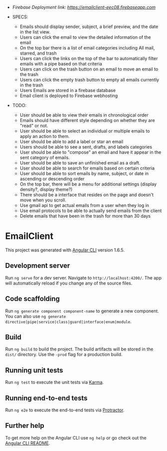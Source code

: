 * _Firebase Deployment link: https://emailclient-eec08.firebaseapp.com_

* SPECS:
  * Emails should display sender, subject, a brief preview, and the date in the list view.
  * Users can click the email to view the detailed information of the email 
  * On the top bar there is a list of email categories including All mail, starred, and trash
  * Users can click the links on the top of the bar to automatically filter emails with a pipe based on that criteria
  * Users can click on the trash button on an email to move an email to the trash
  * Users can click the empty trash button to empty all emails currently in the trash
  * Users Emails are stored in a firebase database
  * Email client is deployed to Firebase webhosting

* TODO:
  * User should be able to view their emails in chronological order
  * Emails should have different style depending on whether they are "read" or not.
  * User should be able to select an individual or multiple emails to apply an action to them.
  * User should be able to add a label or star an email
  * Users should be able to see a sent, drafts, and labels categories
  * User should be able to "compose" an email and have it appear in the sent category of emails.
  * User should be able to save an unfinished email as a draft.
  * User should be able to search for emails based on certain criteria
  * User should be able to sort emails by name, subject, or date in ascending or descending order
  * On the top bar, there will be a menu for additional settings (display density?, display theme?)
  * There should be a interface that resides on the page and doesn't move when you scroll.
  * Use gmail api to get actual emails from a user when they log in
  * Use email protocols to be able to actually send emails from the client
  * Delete emails that have been in the trash for more than 30 days


# EmailClient

This project was generated with [Angular CLI](https://github.com/angular/angular-cli) version 1.6.5.

## Development server

Run `ng serve` for a dev server. Navigate to `http://localhost:4200/`. The app will automatically reload if you change any of the source files.

## Code scaffolding

Run `ng generate component component-name` to generate a new component. You can also use `ng generate directive|pipe|service|class|guard|interface|enum|module`.

## Build

Run `ng build` to build the project. The build artifacts will be stored in the `dist/` directory. Use the `-prod` flag for a production build.

## Running unit tests

Run `ng test` to execute the unit tests via [Karma](https://karma-runner.github.io).

## Running end-to-end tests

Run `ng e2e` to execute the end-to-end tests via [Protractor](http://www.protractortest.org/).

## Further help

To get more help on the Angular CLI use `ng help` or go check out the [Angular CLI README](https://github.com/angular/angular-cli/blob/master/README.md).
